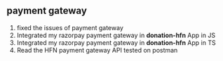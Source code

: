 ## payment gateway
1. fixed the issues of payment gateway
2. Integrated my razorpay payment gateway in **donation-hfn** App in JS
3. Integrated my razorpay payment gateway in **donation-hfn** App in TS
4. Read the HFN payment gateway API tested on postman
